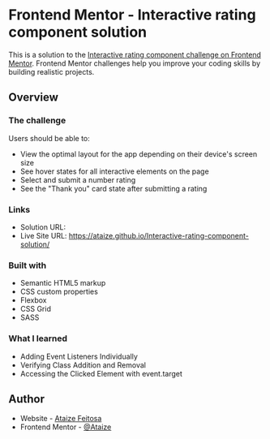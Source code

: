 # Frontend Mentor - Interactive rating component solution

This is a solution to the [Interactive rating component challenge on Frontend Mentor](https://www.frontendmentor.io/challenges/interactive-rating-component-koxpeBUmI). Frontend Mentor challenges help you improve your coding skills by building realistic projects.

## Overview

### The challenge

Users should be able to:

- View the optimal layout for the app depending on their device's screen size
- See hover states for all interactive elements on the page
- Select and submit a number rating
- See the "Thank you" card state after submitting a rating

### Links

- Solution URL: 
- Live Site URL: https://ataize.github.io/Interactive-rating-component-solution/

### Built with

- Semantic HTML5 markup
- CSS custom properties
- Flexbox
- CSS Grid
- SASS

### What I learned

- Adding Event Listeners Individually
- Verifying Class Addition and Removal
- Accessing the Clicked Element with event.target

## Author

- Website - [Ataize Feitosa](https://www.linkedin.com/in/ataizefeitosa/)
- Frontend Mentor - [@Ataize](https://www.frontendmentor.io/profile/Ataize)
